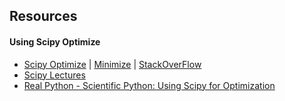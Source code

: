 

## Resources



#### Using Scipy Optimize

* [Scipy Optimize](https://docs.scipy.org/doc/scipy/reference/optimize.html) | [Minimize](https://docs.scipy.org/doc/scipy/reference/generated/scipy.optimize.minimize.html) | [StackOverFlow](https://stackoverflow.com/questions/13670333/multiple-variables-in-scipys-optimize-minimize)
* [Scipy Lectures](https://scipy-lectures.org/advanced/mathematical_optimization/index.html)
* [Real Python - Scientific Python: Using Scipy for Optimization](https://realpython.com/python-scipy-cluster-optimize/)